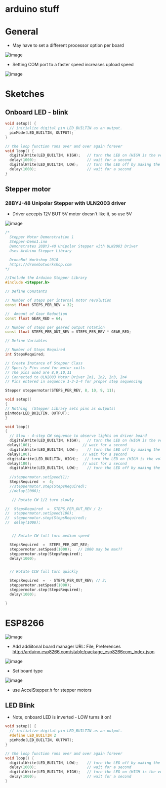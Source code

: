 # arduino stuff


# General

- May have to set a different processor option per board

![image](https://user-images.githubusercontent.com/38451588/177109781-351e07e1-6ddf-4814-a038-fe658b443032.png)

- Setting COM port to a faster speed increases upload speed

![image](https://user-images.githubusercontent.com/38451588/177109891-7473963c-98fe-4bf2-9dec-22a12a80e93d.png)


# Sketches

## Onboard LED - blink

```cpp
void setup() {
  // initialize digital pin LED_BUILTIN as an output.
  pinMode(LED_BUILTIN, OUTPUT);
}

// the loop function runs over and over again forever
void loop() {
  digitalWrite(LED_BUILTIN, HIGH);   // turn the LED on (HIGH is the voltage level)
  delay(1000);                       // wait for a second
  digitalWrite(LED_BUILTIN, LOW);    // turn the LED off by making the voltage LOW
  delay(1000);                       // wait for a second
}
```

## Stepper motor

### 28BYJ-48 Unipolar Stepper with ULN2003 driver

- Driver accepts 12V BUT 5V motor doesn't like it, so use 5V

![image](https://user-images.githubusercontent.com/38451588/177039377-36fa5070-64d9-4e40-84fa-37c0d0485d5d.png)

```cpp
/*
  Stepper Motor Demonstration 1
  Stepper-Demo1.ino
  Demonstrates 28BYJ-48 Unipolar Stepper with ULN2003 Driver
  Uses Arduino Stepper Library

  DroneBot Workshop 2018
  https://dronebotworkshop.com
*/

//Include the Arduino Stepper Library
#include <Stepper.h>

// Define Constants

// Number of steps per internal motor revolution 
const float STEPS_PER_REV = 32; 

//  Amount of Gear Reduction
const float GEAR_RED = 64;

// Number of steps per geared output rotation
const float STEPS_PER_OUT_REV = STEPS_PER_REV * GEAR_RED;

// Define Variables

// Number of Steps Required
int StepsRequired;

// Create Instance of Stepper Class
// Specify Pins used for motor coils
// The pins used are 8,9,10,11 
// Connected to ULN2003 Motor Driver In1, In2, In3, In4 
// Pins entered in sequence 1-3-2-4 for proper step sequencing

Stepper steppermotor(STEPS_PER_REV, 8, 10, 9, 11);

void setup()
{
// Nothing  (Stepper Library sets pins as outputs)
pinMode(LED_BUILTIN, OUTPUT);
}

void loop()
{
  // Slow - 4-step CW sequence to observe lights on driver board
  digitalWrite(LED_BUILTIN, HIGH);   // turn the LED on (HIGH is the voltage level)
 delay(100);                       // wait for a second
  digitalWrite(LED_BUILTIN, LOW);    // turn the LED off by making the voltage LOW
 delay(100);                       // wait for a second
 digitalWrite(LED_BUILTIN, HIGH);   // turn the LED on (HIGH is the voltage level)
 delay(100);                       // wait for a second
  digitalWrite(LED_BUILTIN, LOW);    // turn the LED off by making the voltage LOW
 
  //steppermotor.setSpeed(1);    
  StepsRequired  =  4;
  //steppermotor.step(StepsRequired);
  //delay(2000);

   // Rotate CW 1/2 turn slowly

//  StepsRequired  =  STEPS_PER_OUT_REV / 2; 
//  steppermotor.setSpeed(100);   
//  steppermotor.step(StepsRequired);
//  delay(1000);


   // Rotate CW full turn medium speed

  StepsRequired  =  STEPS_PER_OUT_REV; 
  steppermotor.setSpeed(1000);   // 1000 may be max??
  steppermotor.step(StepsRequired);
  delay(1000);


  // Rotate CCW full turn quickly

  StepsRequired  =  - STEPS_PER_OUT_REV; // 2;   
  steppermotor.setSpeed(1000);  
  steppermotor.step(StepsRequired);
  delay(1000);

}
```



### 



# ESP8266


![image](https://user-images.githubusercontent.com/38451588/177111280-908840dd-53ae-4d20-b13a-3d0ed423ef69.png)
  

- Add addiitonal board manager URL:
File, Preferences 
http://arduino.esp8266.com/stable/package_esp8266com_index.json

![image](https://user-images.githubusercontent.com/38451588/173273411-6ea5fdc3-ae61-475b-8269-7b0e4e7c96fe.png)

- Set board type

![image](https://user-images.githubusercontent.com/38451588/173273458-779e091e-7382-4fdb-ac6e-0c2eed6d9bbe.png)


- use AccelStepper.h for stepper motors


## LED Blink

- Note, onboard LED is inverted - LOW turns it on!

```cpp
void setup() {
  // initialize digital pin LED_BUILTIN as an output.
  #define LED_BUILTIN 2
  pinMode(LED_BUILTIN, OUTPUT);
}

// the loop function runs over and over again forever
void loop() {
  digitalWrite(LED_BUILTIN, LOW);    // turn the LED off by making the voltage LOW
  delay(1000);                       // wait for a second
  digitalWrite(LED_BUILTIN, HIGH);   // turn the LED on (HIGH is the voltage level)
  delay(1000);                       // wait for a second
}
```
